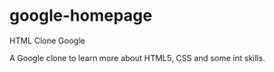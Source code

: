# google-homepage
HTML Clone Google

A Google clone to learn more about HTML5, CSS and some int skills.
